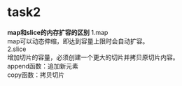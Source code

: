# task2
**map和slice的内存扩容的区别**
1.map  
map可以动态伸缩，即达到容量上限时会自动扩容。  
2.slice  
增加切片的容量，必须创建一个更大的切片并拷贝原切片内容。  
append函数：追加新元素  
copy函数：拷贝切片  
